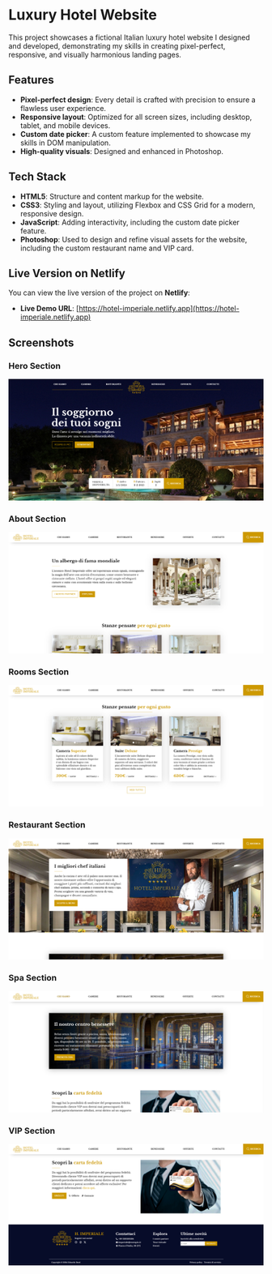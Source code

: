 # Luxury Hotel Website

This project showcases a fictional Italian luxury hotel website I designed and developed, demonstrating my skills in creating pixel-perfect,
responsive, and visually harmonious landing pages.

## Features

- **Pixel-perfect design**: Every detail is crafted with precision to ensure a flawless user experience.
- **Responsive layout**: Optimized for all screen sizes, including desktop, tablet, and mobile devices.
- **Custom date picker**: A custom feature implemented to showcase my skills in DOM manipulation.
- **High-quality visuals**: Designed and enhanced in Photoshop.

## Tech Stack

- **HTML5**: Structure and content markup for the website.
- **CSS3**: Styling and layout, utilizing Flexbox and CSS Grid for a modern, responsive design.
- **JavaScript**: Adding interactivity, including the custom date picker feature.
- **Photoshop**: Used to design and refine visual assets for the website, including the custom restaurant name and VIP card.

## Live Version on Netlify

You can view the live version of the project on **Netlify**:

- **Live Demo URL**: [https://hotel-imperiale.netlify.app](https://hotel-imperiale.netlify.app)

## Screenshots

### Hero Section

![Hero Section](img/preview/hero-section.png)

### About Section

![About Section](img/preview/about-section.png)

### Rooms Section

![Rooms Section](img/preview/rooms-section.png)

### Restaurant Section

![Restaurant Section](img/preview/restaurant-section.png)

### Spa Section

![Spa Section](img/preview/spa-section.png)

### VIP Section

![VIP Section](img/preview/vip-section.png)
